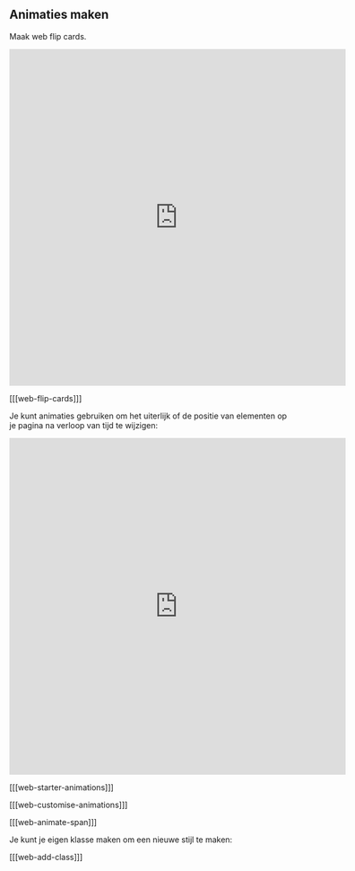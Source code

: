 ## Animaties maken

Maak web flip cards.

<iframe src="https://editor.raspberrypi.org/en/embed/viewer/gswd-example-3" width="600" height="600" frameborder="0" marginwidth="0" marginheight="0" allowfullscreen> </iframe>

[[[web-flip-cards]]]

Je kunt animaties gebruiken om het uiterlijk of de positie van elementen op je pagina na verloop van tijd te wijzigen:

<iframe src="https://editor.raspberrypi.org/en/embed/viewer/gswd-example-4" width="600" height="600" frameborder="0" marginwidth="0" marginheight="0" allowfullscreen> </iframe>

[[[web-starter-animations]]]

[[[web-customise-animations]]]

[[[web-animate-span]]]

Je kunt je eigen klasse maken om een nieuwe stijl te maken:

[[[web-add-class]]]
